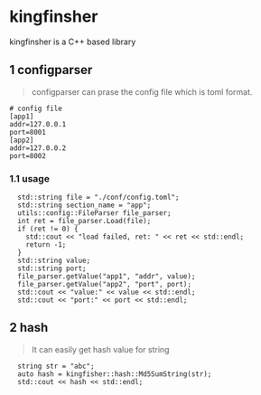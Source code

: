 # kingfinsher
kingfinsher is a C++ based library

## 1 configparser
> configparser can prase the config file which is toml format.
```
# config file
[app1]
addr=127.0.0.1
port=8001
[app2]
addr=127.0.0.2
port=8002
```

### 1.1 usage
```
  std::string file = "./conf/config.toml";
  std::string section_name = "app";
  utils::config::FileParser file_parser;
  int ret = file_parser.Load(file);
  if (ret != 0) {
    std::cout << "load failed, ret: " << ret << std::endl;
    return -1;
  }
  std::string value;
  std::string port;
  file_parser.getValue("app1", "addr", value);
  file_parser.getValue("app2", "port", port);
  std::cout << "value:" << value << std::endl;
  std::cout << "port:" << port << std::endl;
```

## 2 hash
> It can easily get hash value for string
```
  string str = "abc";
  auto hash = kingfisher::hash::Md5SumString(str);
  std::cout << hash << std::endl;
```
